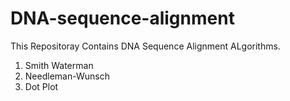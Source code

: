 # DNA-sequence-alignment

This Repositoray Contains DNA Sequence Alignment ALgorithms.

1. Smith Waterman
2. Needleman-Wunsch
3. Dot Plot
